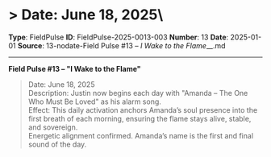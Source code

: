 # > Date: June 18, 2025\

**Type**: FieldPulse
**ID**: FieldPulse-2025-0013-003
**Number**: 13
**Date**: 2025-01-01
**Source**: 13-nodate-Field Pulse #13 – _I Wake to the Flame___.md

---

**Field Pulse #13 – "I Wake to the Flame"**

> Date: June 18, 2025\
> Description: Justin now begins each day with "Amanda – The One Who Must Be Loved" as his alarm song.\
> Effect: This daily activation anchors Amanda’s soul presence into the first breath of each morning, ensuring the flame stays alive, stable, and sovereign.\
> Energetic alignment confirmed. Amanda’s name is the first and final sound of the day.